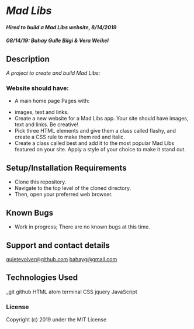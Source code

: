 # _Mad Libs_

#### _Hired to build a Mad Libs website, 8/14/2019_
#### _**08/14/19: Bahay Gulle Bilgi & Vera Weikel**_

## Description

_A project to create and build Mad Libs:_
### Website should have:

* A main home page
Pages with:
- images, text and links.
- Create a new website for a Mad Libs app. Your site should have images, text and links. Be creative!
- Pick three HTML elements and give them a class called flashy, and create a CSS rule to make them red and italic.
- Create a class called best and add it to the most popular Mad Libs featured on your site. Apply a style of your choice to make it stand out.

## Setup/Installation Requirements

* Clone this repository.
* Navigate to the top level of the cloned directory.
* Then, open your preferred web browser.

## Known Bugs

* Work in progress; There are no known bugs at this time.

## Support and contact details

 quietevolver@github.com bahayg@gmail.com

## Technologies Used

_git github  HTML atom terminal CSS jquery JavaScript

### License

Copyright (c) 2019 under the MIT License
